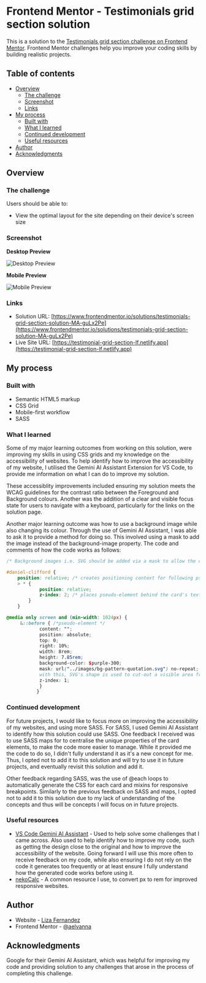 # Frontend Mentor - Testimonials grid section solution

This is a solution to the [Testimonials grid section challenge on Frontend Mentor](https://www.frontendmentor.io/challenges/testimonials-grid-section-Nnw6J7Un7). Frontend Mentor challenges help you improve your coding skills by building realistic projects.

## Table of contents

- [Overview](#overview)
  - [The challenge](#the-challenge)
  - [Screenshot](#screenshot)
  - [Links](#links)
- [My process](#my-process)
  - [Built with](#built-with)
  - [What I learned](#what-i-learned)
  - [Continued development](#continued-development)
  - [Useful resources](#useful-resources)
- [Author](#author)
- [Acknowledgments](#acknowledgments)

## Overview

### The challenge

Users should be able to:

- View the optimal layout for the site depending on their device's screen size

### Screenshot

**Desktop Preview**

![Desktop Preview](./desktop-preview.jpg)

**Mobile Preview**

![Mobile Preview](./mobile-preview.jpg)

### Links

- Solution URL: [https://www.frontendmentor.io/solutions/testimonials-grid-section-solution-MA-guLx2Pe](https://www.frontendmentor.io/solutions/testimonials-grid-section-solution-MA-guLx2Pe)
- Live Site URL: [https://testimonial-grid-section-lf.netlify.app](https://testimonial-grid-section-lf.netlify.app)

## My process

### Built with

- Semantic HTML5 markup
- CSS Grid
- Mobile-first workflow
- SASS

### What I learned

Some of my major learning outcomes from working on this solution, were improving my skills in using CSS grids and my knowledge on the accessibility of websites. To help identify how to improve the accessibility of my website, I utilised the Gemini AI Assistant Extension for VS Code, to provide me information on what I can do to improve my solution.

These accessiblity improvements included ensuring my solution meets the WCAG guidelines for the contrast ratio between the Foreground and Background colours. Another was the addition of a clear and visible focus state for users to navigate with a keyboard, particularly for the links on the solution page.

Another major learning outcome was how to use a background image while also changing its colour. Through the use of Gemini AI Assistant, I was able to ask it to provide a method for doing so. This involved using a mask to add the image instead of the background-image property. The code and comments of how the code works as follows:

```scss
/* Background images i.e. SVG should be added via a mask to allow the color of the image to be changed */

#daniel-clifford {
	position: relative; /* creates positioning context for following pseudo element*/
	> * {
			position: relative;
			z-index: 2; /* places pseudo-element behind the card's text to ensure it stays in the background */
		}
	}

@media only screen and (min-width: 1024px) {
	 &::before { /*pseudo-element */
	        content: "";
	        position: absolute;
	        top: 0;
	        right: 10%;
	        width: 8rem;
	        height: 7.85rem;
	        background-color: $purple-300;
	        mask: url("../images/bg-pattern-quotation.svg") no-repeat; /*
	        with this, SVG's shape is used to cut-out a visible area from pseudo element*/
	        z-index: 1;
	        }
	       }
```

### Continued development

For future projects, I would like to focus more on improving the accessibility of my websites, and using more SASS. For SASS, I used Gemini AI Assistant to identify how this solution could use SASS. One feedback I received was to use SASS maps for to centralise the unique properties of the card elements, to make the code more easier to manage. While it provided me the code to do so, I didn't fully understand it as it's a new concept for me. Thus, I opted not to add it to this solution and will try to use it in future projects, and eventually revisit this solution and add it.

Other feedback regarding SASS, was the use of @each loops to automatically generate the CSS for each card and mixins for responsive breakpoints. Similarly to the previous feedback on SASS and maps, I opted not to add it to this solution due to my lack of understanding of the concepts and thus will be concepts I will focus on in future projects.

### Useful resources

- [VS Code Gemini AI Assistant](https://marketplace.visualstudio.com/items?itemName=Google.geminicodeassist) - Used to help solve some challenges that I came across. Also used to help identify how to improve my code, such as getting the design close to the original and how to improve the accessibility of the website. Going forward I will use this more often to receive feedback on my code, while also ensuring I do not rely on the code it generates too frequently or at least ensure I fully understand how the generated code works before using it.
- [nekoCalc](https://nekocalc.com/px-to-rem-converter) - A common resource I use, to convert px to rem for improved responsive websites.

## Author

- Website - [Liza Fernandez](https://lizafernandez.dev)
- Frontend Mentor - [@aelvanna](https://www.frontendmentor.io/profile/aelvanna)

## Acknowledgments

Google for their Gemini AI Assistant, which was helpful for improving my code and providing solution to any challenges that arose in the process of completing this challenge.
